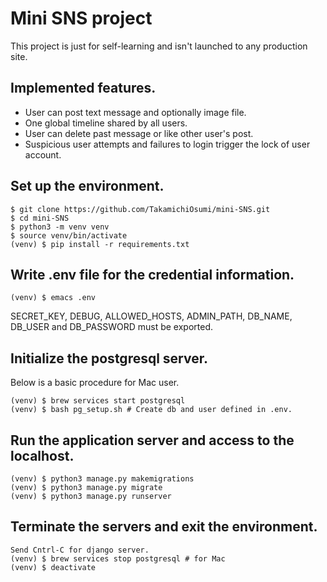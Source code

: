 # Mini SNS project

This project is just for self-learning and isn't launched to any production site.

## Implemented features.

* User can post text message and optionally image file.
* One global timeline shared by all users.
* User can delete past message or like other user's post.
* Suspicious user attempts and failures to login trigger the lock of user account.

## Set up the environment.

```
$ git clone https://github.com/TakamichiOsumi/mini-SNS.git
$ cd mini-SNS
$ python3 -m venv venv
$ source venv/bin/activate
(venv) $ pip install -r requirements.txt
```

## Write .env file for the credential information.

```
(venv) $ emacs .env
```

SECRET_KEY, DEBUG, ALLOWED_HOSTS, ADMIN_PATH, DB_NAME, DB_USER and DB_PASSWORD must be exported.

## Initialize the postgresql server.

Below is a basic procedure for Mac user.
```
(venv) $ brew services start postgresql
(venv) $ bash pg_setup.sh # Create db and user defined in .env.
```

## Run the application server and access to the localhost.

```
(venv) $ python3 manage.py makemigrations
(venv) $ python3 manage.py migrate
(venv) $ python3 manage.py runserver
```

## Terminate the servers and exit the environment.

```
Send Cntrl-C for django server.
(venv) $ brew services stop postgresql # for Mac
(venv) $ deactivate
```
